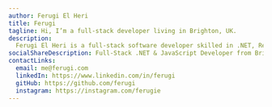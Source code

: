 ```yaml
---
author: Ferugi El Heri
title: Ferugi
tagline: Hi, I’m a full-stack developer living in Brighton, UK.
description:
  Ferugi El Heri is a full-stack software developer skilled in .NET, React, Angular, and many more technologies. Passionate about software development, powerlifting, and life in Brighton, UK.
socialShareDescription: Full-Stack .NET & JavaScript Developer from Brighton, UK
contactLinks:
  email: me@ferugi.com
  linkedIn: https://www.linkedin.com/in/ferugi
  gitHub: https://github.com/ferugi
  instagram: https://instagram.com/ferugie
---
```

